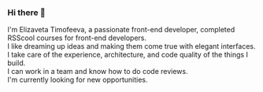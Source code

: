 ### Hi there 👋
I'm Elizaveta Timofeeva, a passionate front-end developer, сompleted RSScool courses for front-end developers.     
I like dreaming up ideas and making them come true with elegant interfaces. I take care of the experience, architecture, and code quality of the things I build.    
I can work in a team and know how to do code reviews.    
I'm currently looking for new opportunities.

<!--
**ElizabethT7/ElizabethT7** is a ✨ _special_ ✨ repository because its `README.md` (this file) appears on your GitHub profile.

Here are some ideas to get you started:

- 🔭 I’m currently working on ...
- 🌱 I’m currently learning ...
- 👯 I’m looking to collaborate on ...
- 🤔 I’m looking for help with ...
- 💬 Ask me about ...
- 📫 How to reach me: ...
- 😄 Pronouns: ...
- ⚡ Fun fact: ...
-->
